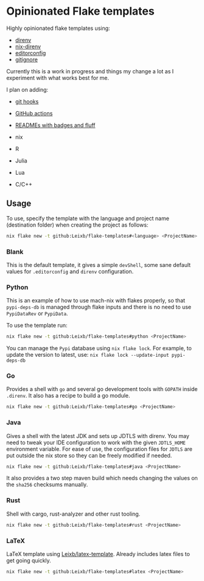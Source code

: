 # Opinionated Flake templates

Highly opinionated flake templates using:

- [direnv](https://direnv.net/)
- [nix-direnv](https://github.com/nix-community/nix-direnv)
- [editorconfig](https://editorconfig.org/)
- [gitignore](https://github.com/github/gitignore)

Currently this is a work in progress and things my change a lot as I experiment
with what works best for me.

I plan on adding:

- [git hooks](https://git-scm.com/book/en/v2/Customizing-Git-Git-Hooks)
- [GitHub actions](https://github.com/features/actions)
- [READMEs with badges and fluff](https://shields.io/)

- nix
- R
- Julia
- Lua
- C/C++

## Usage

To use, specify the template with the language and project name (destination
folder) when creating the project as follows:

```bash
nix flake new -t github:Leixb/flake-templates#<language> <ProjectName>
```

### Blank

This is the default template, it gives a simple `devShell`, some sane
default values for `.editorconfig` and `direnv` configuration.

### Python

This is an example of how to use mach-nix with flakes properly, so
that `pypi-deps-db` is managed through flake inputs and there is
no need to use `PypiDataRev` or `PypiData`.

To use the template run:

```bash
nix flake new -t github:Leixb/flake-templates#python <ProjectName>
```

You can manage the `Pypi` database using `nix flake lock`. For example, to
update the version to latest, use: `nix flake lock --update-input pypi-deps-db`

### Go

Provides a shell with `go` and several go development tools with `GOPATH` inside
`.direnv`. It also has a recipe to build a go module.

```bash
nix flake new -t github:Leixb/flake-templates#go <ProjectName>
```

### Java

Gives a shell with the latest JDK and sets up JDTLS with direnv. You
may need to tweak your IDE configuration to work with the given `JDTLS_HOME`
environment variable. For ease of use, the configuration files for `JDTLS` are
put outside the nix store so they can be freely modified if needed.

```bash
nix flake new -t github:Leixb/flake-templates#java <ProjectName>
```

It also provides a two step maven build which needs changing the values
on the `sha256` checksums manually.

### Rust

Shell with cargo, rust-analyzer and other rust tooling.

```bash
nix flake new -t github:Leixb/flake-templates#rust <ProjectName>
```

### LaTeX

LaTeX template using [Leixb/latex-template](https://github.com/Leixb/latex-template).
Already includes latex files to get going quickly.

```bash
nix flake new -t github:Leixb/flake-templates#latex <ProjectName>
```
